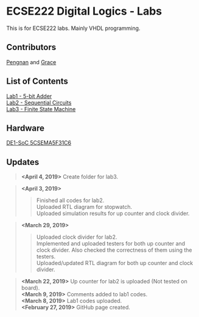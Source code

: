 # ECSE222 Digital Logics - Labs  
This is for ECSE222 labs. Mainly VHDL programming.

## Contributors
[Pengnan](https://github.com/Catosine) and [Grace](https://github.com/schen136)

## List of Contents  
[Lab1 - 5-bit Adder](https://github.com/Catosine/ECSE222---VHDL/tree/master/Lab1)  
[Lab2 - Sequential Circuits](https://github.com/Catosine/ECSE222---VHDL/tree/master/Lab2)  
[Lab3 - Finite State Machine](https://github.com/Catosine/ECSE222_Digital_Logics/tree/master/Lab3)  

## Hardware
[DE1-SoC 5CSEMA5F31C6](https://github.com/Catosine/ECSE222_Digital_Logics/blob/master/DE1-SoC_User_manual.pdf)

## Updates
> **<April 4, 2019>** Create folder for lab3.  

> **<April 3, 2019>**
>> Finished all codes for lab2.  
>> Uploaded RTL diagram for stopwatch.  
>> Uploaded simulation results for up counter and clock divider.  

> **<March 29, 2019>**  
>> Uploaded clock divider for lab2.  
>> Implemented and uploaded testers for both up counter and clock divider. Also checked the correctness of them using the testers.    
>> Uploaded/updated RTL diagram for both up counter and clock divider. 

> **<March 22, 2019>** Up counter for lab2 is uploaded (Not tested on board).  
> **<March 9, 2019>** Comments added to lab1 codes.  
> **<March 8, 2019>** Lab1 codes uploaded.  
> **<February 27, 2019>** GitHub page created.
